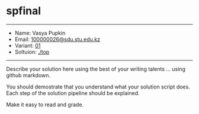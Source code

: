 # spfinal

***
* Name: Vasya Pupkin
* Email: 100000026@sdu.stu.edu.kz
* Variant: [01](../variants/variant01.md)
* Soltuion: [./top](./top)
***

Describe your solution here using the best of your writing talents ... using github markdown.

You should demostrate that you understand what your solution script does. Each step of the solution pipeline should be explained.

Make it easy to read and grade.
